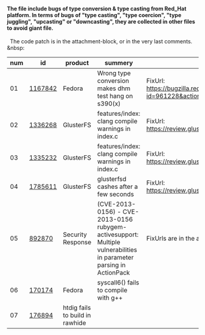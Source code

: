 #### The file include bugs of type conversion & type casting from Red_Hat platform. In terms of bugs of "type casting", "type coercion", "type juggling", "upcasting" or "downcasting", they are collected in other files to avoid giant file.


&nbsp;
The code patch is in the attachment-block, or in the very last comments.
&nbsp:

|num| id                                                             | product | summery   | remark   |
|----|----------------------------------------------------------------|---------|-----------|----------|
|01| [1167842](https://bugzilla.redhat.com/show_bug.cgi?id=1167842) |    Fedora     | Wrong type conversion makes dhm test hang on s390(x)| FixUrl: https://bugzilla.redhat.com/attachment.cgi?id=961228&action=diff | 
|02 | [1336268](https://bugzilla.redhat.com/show_bug.cgi?id=1336268) | GlusterFS | features/index: clang compile warnings in index.c | FixUrl: https://review.gluster.org/#/c/glusterfs/+/14409/|
|03 | [1335232](https://bugzilla.redhat.com/show_bug.cgi?id=1335232) | GlusterFS | features/index: clang compile warnings in index.c | FixUrl: https://review.gluster.org/#/c/glusterfs/+/14318/ |
| 04 |[1785611](https://bugzilla.redhat.com/show_bug.cgi?id=1785611) | GlusterFS | glusterfsd cashes after a few seconds | FixUrl: https://review.gluster.org/#/c/glusterfs/+/23912/ | 
|05 | [892870](https://bugzilla.redhat.com/show_bug.cgi?id=892870) | Security Response | (CVE-2013-0156) - CVE-2013-0156 rubygem-activesupport: Multiple vulnerabilities in parameter parsing in ActionPack | FixUrls are in the attatchment block |
|06 | [170174](https://bugzilla.redhat.com/show_bug.cgi?id=170174) | Fedora | syscall6() fails to compile with g++ | | 
|07 | [176894](https://bugzilla.redhat.com/show_bug.cgi?id=176894) | htdig fails to build in rawhide | | 
